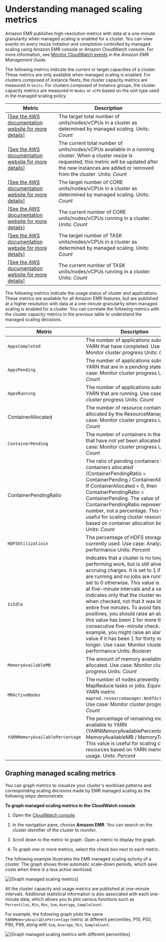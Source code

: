 # Understanding managed scaling metrics<a name="managed-scaling-metrics"></a>

Amazon EMR publishes high\-resolution metrics with data at a one\-minute granularity when managed scaling is enabled for a cluster\. You can view events on every resize initiation and completion controlled by managed scaling using Amazon EMR console or Amazon CloudWatch console\. For more information, see [Monitor CloudWatch events](https://docs.aws.amazon.com/emr/latest/ManagementGuide/emr-manage-cloudwatch-events.html) in the *Amazon EMR Management Guide*\.

The following metrics indicate the current or target capacities of a cluster\. These metrics are only available when managed scaling is enabled\. For clusters composed of instance fleets, the cluster capacity metrics are measured in `Units`\. For clusters composed of instance groups, the cluster capacity metrics are measured in `Nodes` or `vCPU` based on the unit type used in the managed scaling policy\. 


| Metric | Description | 
| --- | --- | 
| [\[See the AWS documentation website for more details\]](http://docs.aws.amazon.com/emr/latest/ManagementGuide/managed-scaling-metrics.html) |  The target total number of units/nodes/vCPUs in a cluster as determined by managed scaling\. Units: *Count*  | 
|  [\[See the AWS documentation website for more details\]](http://docs.aws.amazon.com/emr/latest/ManagementGuide/managed-scaling-metrics.html)  |  The current total number of units/nodes/vCPUs available in a running cluster\. When a cluster resize is requested, this metric will be updated after the new instances are added or removed from the cluster\. Units: *Count*  | 
|  [\[See the AWS documentation website for more details\]](http://docs.aws.amazon.com/emr/latest/ManagementGuide/managed-scaling-metrics.html)  |  The target number of CORE units/nodes/vCPUs in a cluster as determined by managed scaling\. Units: *Count*  | 
|  [\[See the AWS documentation website for more details\]](http://docs.aws.amazon.com/emr/latest/ManagementGuide/managed-scaling-metrics.html)  |  The current number of CORE units/nodes/vCPUs running in a cluster\. Units: *Count*  | 
|  [\[See the AWS documentation website for more details\]](http://docs.aws.amazon.com/emr/latest/ManagementGuide/managed-scaling-metrics.html)  |  The target number of TASK units/nodes/vCPUs in a cluster as determined by managed scaling\. Units: *Count*  | 
|  [\[See the AWS documentation website for more details\]](http://docs.aws.amazon.com/emr/latest/ManagementGuide/managed-scaling-metrics.html)  |  The current number of TASK units/nodes/vCPUs running in a cluster\. Units: *Count*  | 

The following metrics indicate the usage status of cluster and applications\. These metrics are available for all Amazon EMR features, but are published at a higher resolution with data at a one\-minute granularity when managed scaling is enabled for a cluster\. You can correlate the following metrics with the cluster capacity metrics in the previous table to understand the managed scaling decisions\. 


| Metric | Description | 
| --- | --- | 
|  `AppsCompleted`  |  The number of applications submitted to YARN that have completed\. Use case: Monitor cluster progress Units: *Count*  | 
|  `AppsPending`  |  The number of applications submitted to YARN that are in a pending state\. Use case: Monitor cluster progress Units: *Count*  | 
|  `AppsRunning`  |  The number of applications submitted to YARN that are running\. Use case: Monitor cluster progress Units: *Count*  | 
| ContainerAllocated |  The number of resource containers allocated by the ResourceManager\. Use case: Monitor cluster progress Units: *Count*  | 
|  `ContainerPending`  |  The number of containers in the queue that have not yet been allocated\. Use case: Monitor cluster progress Units: *Count*  | 
| ContainerPendingRatio |  The ratio of pending containers to containers allocated \(ContainerPendingRatio = ContainerPending / ContainerAllocated\)\. If ContainerAllocated = 0, then ContainerPendingRatio = ContainerPending\. The value of ContainerPendingRatio represents a number, not a percentage\. This value is useful for scaling cluster resources based on container allocation behavior\. Units: *Count*  | 
|  `HDFSUtilizatioin`  |  The percentage of HDFS storage currently used\. Use case: Analyze cluster performance Units: *Percent*  | 
|  `IsIdle`  |  Indicates that a cluster is no longer performing work, but is still alive and accruing charges\. It is set to 1 if no tasks are running and no jobs are running, and set to 0 otherwise\. This value is checked at five\-minute intervals and a value of 1 indicates only that the cluster was idle when checked, not that it was idle for the entire five minutes\. To avoid false positives, you should raise an alarm when this value has been 1 for more than one consecutive five\-minute check\. For example, you might raise an alarm on this value if it has been 1 for thirty minutes or longer\. Use case: Monitor cluster performance Units: *Boolean*  | 
|  `MemoryAvailableMB`  |  The amount of memory available to be allocated\. Use case: Monitor cluster progress Units: *Count*  | 
|  `MRActiveNodes`  |  The number of nodes presently running MapReduce tasks or jobs\. Equivalent to YARN metric `mapred.resourcemanager.NoOfActiveNodes`\. Use case: Monitor cluster progress Units: *Count*  | 
|  `YARNMemoryAvailablePercentage`  |  The percentage of remaining memory available to YARN \(YARNMemoryAvailablePercentage = MemoryAvailableMB / MemoryTotalMB\)\. This value is useful for scaling cluster resources based on YARN memory usage\. Units: *Percent*  | 

## Graphing managed scaling metrics<a name="managed-scaling-graphic"></a>

You can graph metrics to visualize your cluster's workload patterns and corresponding scaling decisions made by EMR managed scaling as the following steps demonstrate\. 

**To graph managed scaling metrics in the CloudWatch console**

1. Open the [CloudWatch console](https://console.aws.amazon.com/cloudwatch/)\.

1. In the navigation pane, choose **Amazon EMR**\. You can search on the cluster identifier of the cluster to monitor\.

1. Scroll down to the metric to graph\. Open a metric to display the graph\.

1. To graph one or more metrics, select the check box next to each metric\. 

The following example illustrates the EMR managed scaling activity of a cluster\. The graph shows three automatic scale\-down periods, which save costs when there is a less active workload\. 

![\[Graph managed scaling metrics\]](http://docs.aws.amazon.com/emr/latest/ManagementGuide/images/Managed_Scaling_Decision.png)

All the cluster capacity and usage metrics are published at one\-minute intervals\. Additional statistical information is also associated with each one\-minute data, which allows you to plot various functions such as `Percentiles`, `Min`, `Max`, `Sum`, `Average`, `SampleCount`\.

For example, the following graph plots the same `YARNMemoryAvailablePercentage` metric at different percentiles, P10, P50, P90, P99, along with `Sum`, `Average`, `Min`, `SampleCount`\.

![\[Graph managed scaling metrics with different percentiles\]](http://docs.aws.amazon.com/emr/latest/ManagementGuide/images/Managed_Scaling_Metrics.png)